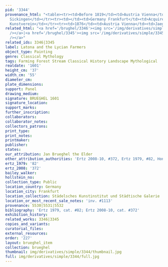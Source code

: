 ```yaml
---
pid: '3344'
provenance_html: "<table><tr><td>Before 1819</td><td>Austria Vienna</td><td>Gallery
  Sickingen</td></tr><tr><td></td><td>Germany Frankfurt</td><td>Acquired from Frankfurter
  Kunstverein</td></tr><tr><td>1876</td><td>Austria Vienna</td><td>Jaeger Collection</td></tr></table>"
related_html: "<a href='/brughel/3346'><img src='/img/derivatives/simple/3346/thumbnail.jpg'
  /></a>|<a href='/brughel/3345'><img src='/img/derivatives/simple/3345/thumbnail.jpg'
  /></a>"
related_ids: 3346|3345
label: Latona and the Lycian Farmers
object_type: Painting
genre: Classical Mythology
tags: Farming Forest Stream Classical History Landscape Mythological
realdate: '1601'
height_cm: '37'
width_cm: '55'
diameter_cm: 
plate_dimensions: 
support: Panel
drawing_medium: 
signature: BRUEGHEL 1601
signature_location: 
support_marks: 
further_inscription: 
collaborators: 
collaborator_notes: 
collectors_patrons: 
print_type: 
print_notes: 
printmaker: 
publisher: 
states: 
our_attribution: Jan Brueghel the Elder
other_attribution_authorities: 'Ertz 2008-10, #372, Ertz 1979, #82, Honig database'
ertz_1979: '82'
ertz_2008: '372'
bailey_walker: 
hollstein_no: 
collection_type: Public
location_country: Germany
location_city: Frankfurt
location_collection: Städelsches Kunstinstitut und Städtische Galerie
location_or_most_recent_sale_notes: 'inv. #1113'
provenance: 5530|5531|5532
bibliography: 'Ertz 1979, cat. #82; Ertz 2008-10, cat. #372'
exhibition_history: 
related_works: 3346|3345
copies_and_variants: 
curatorial_files: 
external_resources: 
order: '227'
layout: brueghel_item
collection: brueghel
thumbnail: img/derivatives/simple/3344/thumbnail.jpg
full: img/derivatives/simple/3344/full.jpg
---
```

